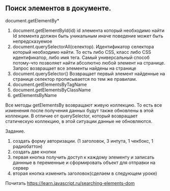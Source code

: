 ## Поиск элементов в документе.

document.getElementBy*

1) document.getElementById(id) id элемента который необходимо найти
   Id элемента должен быть уникальным иначе поведение может быть непредсказуемое
2) document.querySelectorAll(селектор). Идентификатор селектора который необходимо найти. То есть либо CSS, класс либо CSS идентификатор, либо имя тега.
   Самый универсальный способ потому-что позволяет найти абсолютно любой элемент на странице. Запрос возвращает все элементы найдены на странице
3) document.querySelector() Возвращает первый элемент найденные на странице селектор прописывается по тем же правилам.
4) document.getElementsByTagName
5) document.getElementsByClassName
6) getElementsByName

Все методы getElementsBy возвращают живую коллекцию. То есть все изменения после получения данных будут также обновлены в этой коллекции.
В отличие от querySelector, который возвращает статическую коллекцию, в этой ситуации данные не обновляются.

Задание.
1) создать форму авторизации. (1 заголовок, 3 инпута, 1 чекбокс, 1 радиобаттон)
2) создать две кнопки
3)  первая кнопка получить доступ к каждому элементу и записать даннные в переменные и сформировать объект для отправки на сервер
4) вторая кнопка изменить заголовок(сделаем в следующем уроке)


Почитать https://learn.javascript.ru/searching-elements-dom

